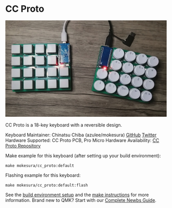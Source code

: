 # CC Proto

![CC Proto](https://github.com/mokesura/cc_proto/blob/main/img/cc_proto.jpg?raw=true)

CC Proto is a 18-key keyboard with a reversible design.

Keyboard Maintainer: Chinatsu Chiba (azulee/mokesura) [GitHub](https://github.com/mokesura) [Twitter](https://twitter.com/azulee)
Hardware Supported: CC Proto PCB, Pro Micro
Hardware Availability: [CC Proto Repository](https://github.com/mokesura/cc_proto)

Make example for this keyboard (after setting up your build environment):

    make mokesura/cc_proto:default

Flashing example for this keyboard:

    make mokesura/cc_proto:default:flash

See the [build environment setup](https://docs.qmk.fm/#/getting_started_build_tools) and the [make instructions](https://docs.qmk.fm/#/getting_started_make_guide) for more information. Brand new to QMK? Start with our [Complete Newbs Guide](https://docs.qmk.fm/#/newbs).
